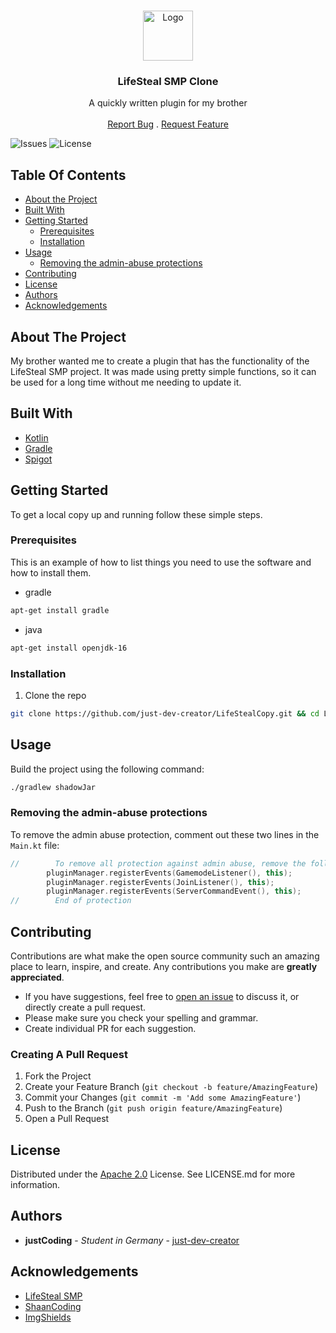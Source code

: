 <br/>
<p align="center">
  <a href="https://github.com/just-dev-creator/LifeStealCopy">
    <img src="https://gamepedia.cursecdn.com/minecraft_gamepedia/9/9b/Heart_of_the_Sea_JE1_BE2.png" alt="Logo" width="80" height="80">
  </a>

<h3 align="center">LifeSteal SMP Clone</h3>

  <p align="center">
    A quickly written plugin for my brother
    <br/>
    <br/>
    <a href="https://github.com/just-dev-creator/LifeStealCopy/issues">Report Bug</a>
    .
    <a href="https://github.com/just-dev-creator/LifeStealCopy/issues">Request Feature</a>
  </p>

[comment]: <> (![Downloads]&#40;https://img.shields.io/github/downloads/just-dev-creator/LifeStealCopy/total?style=for-the-badge&#41;)
![Issues](https://img.shields.io/github/issues/just-dev-creator/LifeStealCopy?style=for-the-badge&logo=GitHub)
![License](https://img.shields.io/github/license/just-dev-creator/LifeStealCopy?style=for-the-badge&logo=apache)

## Table Of Contents

* [About the Project](#about-the-project)
* [Built With](#built-with)
* [Getting Started](#getting-started)
    * [Prerequisites](#prerequisites)
    * [Installation](#installation)
* [Usage](#usage)
    * [Removing the admin-abuse protections](#removing-the-admin-abuse-protections)
* [Contributing](#contributing)
* [License](#license)
* [Authors](#authors)
* [Acknowledgements](#acknowledgements)

## About The Project

My brother wanted me to create a plugin that has the functionality of the LifeSteal SMP project.
It was made using pretty simple functions, so it can be used for a long time without me needing to update it.

## Built With



* [Kotlin](https://kotlinlang.org/)
* [Gradle](https://gradle.org/)
* [Spigot](https://spigotmc.org/)

## Getting Started

To get a local copy up and running follow these simple steps.

### Prerequisites

This is an example of how to list things you need to use the software and how to install them.

* gradle

```sh
apt-get install gradle
```
* java
```sh
apt-get install openjdk-16
```

### Installation

1. Clone the repo

```sh
git clone https://github.com/just-dev-creator/LifeStealCopy.git && cd LifeStealCopy
```

## Usage

Build the project using the following command:
```sh
./gradlew shadowJar
```

### Removing the admin-abuse protections
To remove the admin abuse protection, comment out these two lines in the `Main.kt` file:
```kotlin
//        To remove all protection against admin abuse, remove the following lines of code.
        pluginManager.registerEvents(GamemodeListener(), this);
        pluginManager.registerEvents(JoinListener(), this);
        pluginManager.registerEvents(ServerCommandEvent(), this);
//        End of protection
```

## Contributing

Contributions are what make the open source community such an amazing place to learn, inspire, and create. Any contributions you make are **greatly appreciated**.
* If you have suggestions, feel free to [open an issue](https://github.com/just-dev-creator/LifeStealCopy/issues/new) to discuss it, or directly create a pull request.
* Please make sure you check your spelling and grammar.
* Create individual PR for each suggestion.

### Creating A Pull Request

1. Fork the Project
2. Create your Feature Branch (`git checkout -b feature/AmazingFeature`)
3. Commit your Changes (`git commit -m 'Add some AmazingFeature'`)
4. Push to the Branch (`git push origin feature/AmazingFeature`)
5. Open a Pull Request

## License

Distributed under the [Apache 2.0](http://www.apache.org/licenses/) License. See LICENSE.md for more information.

## Authors

* **justCoding** - *Student in Germany* - [just-dev-creator](https://github.com/just-dev-creator/)

## Acknowledgements

* [LifeSteal SMP](https://www.youtube.com/watch?v=86HAi1jTGOg)
* [ShaanCoding](https://github.com/ShaanCoding/)
* [ImgShields](https://shields.io/)
